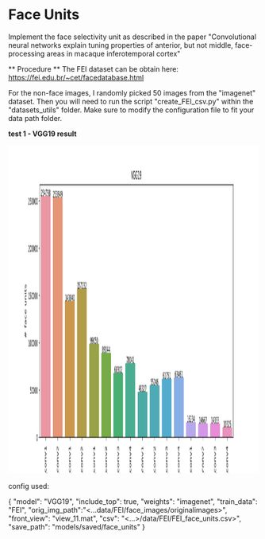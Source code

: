 # Face Units

Implement the face selectivity unit as described in the paper "Convolutional neural networks explain tuning properties
of anterior, but not middle, face-processing areas in macaque inferotemporal cortex"

** Procedure **
The FEI dataset can be obtain here: https://fei.edu.br/~cet/facedatabase.html

For the non-face images, I randomly picked 50 images from the "imagenet" dataset.
Then you will need to run the script "create_FEI_csv.py" within the "datasets_utils" folder. Make sure to modify the
configuration file to fit your data path folder.

**test 1 - VGG19 result**

<img src='../img/face_unit_VGG19.png' height="660">

config used:

{
  "model": "VGG19",
  "include_top": true,
  "weights": "imagenet",
  "train_data": "FEI",
  "orig_img_path":"<...data/FEI/face_images/originalimages>",
  "front_view": "view_11.mat",
  "csv": "<...>/data/FEI/FEI_face_units.csv>",
  "save_path": "models/saved/face_units"
}